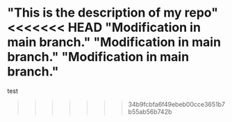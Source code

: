 "This is the description of my repo" 
<<<<<<< HEAD
"Modification in main branch." 
"Modification in main branch." 
"Modification in main branch." 
=======
test
>>>>>>> 34b9fcbfa6f49ebeb00cce3651b7b55ab56b742b
